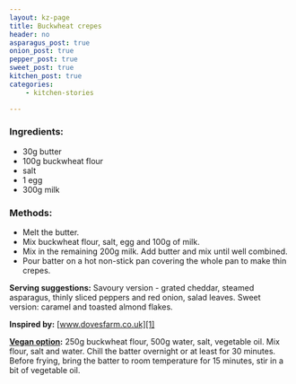 ```yaml
---
layout: kz-page
title: Buckwheat crepes
header: no
asparagus_post: true
onion_post: true
pepper_post: true
sweet_post: true
kitchen_post: true
categories:
    - kitchen-stories

---
```


### Ingredients:

* 30g butter
* 100g buckwheat flour
* salt
* 1 egg
* 300g milk


### Methods:

* Melt the butter.
* Mix buckwheat flour, salt, egg and 100g of milk.
* Mix in the remaining 200g milk. Add butter and mix until well combined.
* Pour batter on a hot non-stick pan covering the whole pan to make thin crepes.

**Serving suggestions:** Savoury version - grated cheddar, steamed asparagus, thinly sliced peppers and red onion, salad leaves. Sweet version: caramel and toasted almond flakes.

**Inspired by:** [www.dovesfarm.co.uk][1]

**[Vegan option][2]:** 250g buckwheat flour, 500g water, salt, vegetable oil. Mix flour, salt and water. Chill the batter overnight or at least for 30 minutes. Before frying, bring the batter to room temperature for 15 minutes, stir in a bit of vegetable oil.

[1]: https://www.dovesfarm.co.uk/recipes/galettes-de-sarrasin
[2]: http://www.kitchenpress.co.uk/buckwheat-galettes/
